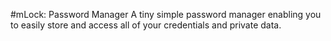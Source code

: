#mLock: Password Manager
A tiny simple password manager enabling you to easily store and access all of your credentials and private data.
